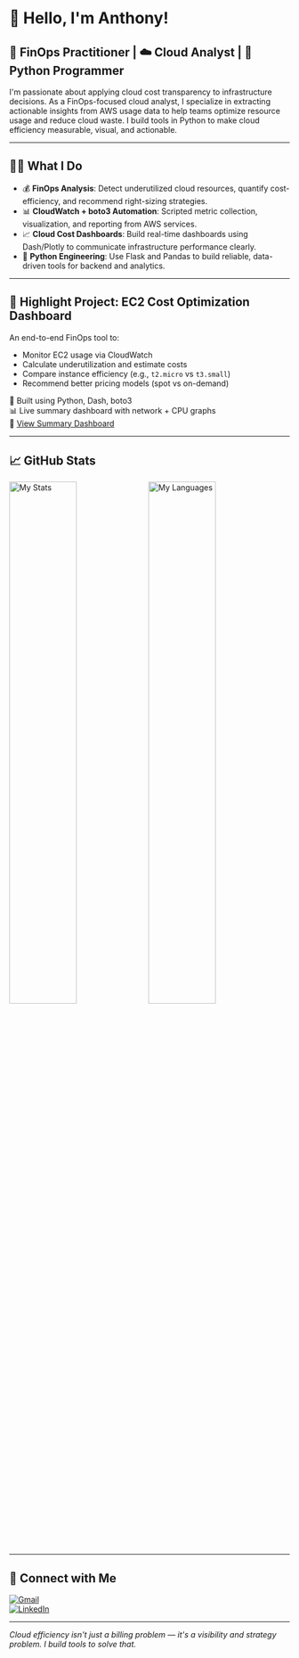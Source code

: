 # 👋 Hello, I'm Anthony!

## 💸 FinOps Practitioner | ☁️ Cloud Analyst | 🐍 Python Programmer

I'm passionate about applying cloud cost transparency to infrastructure decisions. As a FinOps-focused cloud analyst, I specialize in extracting actionable insights from AWS usage data to help teams optimize resource usage and reduce cloud waste. I build tools in Python to make cloud efficiency measurable, visual, and actionable.

---

## 👨‍💻 What I Do

- 💰 **FinOps Analysis**: Detect underutilized cloud resources, quantify cost-efficiency, and recommend right-sizing strategies.
- 📊 **CloudWatch + boto3 Automation**: Scripted metric collection, visualization, and reporting from AWS services.
- 📈 **Cloud Cost Dashboards**: Build real-time dashboards using Dash/Plotly to communicate infrastructure performance clearly.
- 🐍 **Python Engineering**: Use Flask and Pandas to build reliable, data-driven tools for backend and analytics.

---

## 🚀 Highlight Project: EC2 Cost Optimization Dashboard

An end-to-end FinOps tool to:

- Monitor EC2 usage via CloudWatch
- Calculate underutilization and estimate costs
- Compare instance efficiency (e.g., `t2.micro` vs `t3.small`)
- Recommend better pricing models (spot vs on-demand)

📍 Built using Python, Dash, boto3  
📊 Live summary dashboard with network + CPU graphs  
🔗 [View Summary Dashboard](https://ec2-cost-optimization-dashboard-5.onrender.com/)

---

## 📈 GitHub Stats

<img alt="My Stats" align="left" width="49%" src="https://github-readme-stats.vercel.app/api?username=ngunyigachie&show_icons=true&theme=synthwave"/>
<img alt="My Languages" align="left" width="49%" src="https://github-readme-stats.vercel.app/api/top-langs/?username=ngunyigachie&layout=compact&theme=synthwave"/>

<br clear="both" />

---

## 🔗 Connect with Me

[![Gmail](https://img.shields.io/badge/-Gmail-red?style=flat-square&logo=gmail&logoColor=white&link=mailto:antogachie@gmail.com)](mailto:antogachie@gmail.com)  
[![LinkedIn](https://img.shields.io/badge/-LinkedIn-blue?style=flat-square&logo=linkedin&logoColor=white&link=https://www.linkedin.com/in/anthony-gachie-18b7292b8/)](https://www.linkedin.com/in/anthony-gachie-18b7292b8/)

---

_Cloud efficiency isn't just a billing problem — it's a visibility and strategy problem. I build tools to solve that._




